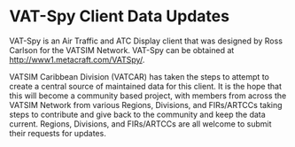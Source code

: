 # VAT-Spy Client Data Updates

VAT-Spy is an Air Traffic and ATC Display client that was designed by Ross Carlson for the VATSIM Network. VAT-Spy can be obtained at http://www1.metacraft.com/VATSpy/.

VATSIM Caribbean Division (VATCAR) has taken the steps to attempt to create a central source of maintained data for this client. It is the hope that this will become a community based project, with members from across the VATSIM Network from various Regions, Divisions, and FIRs/ARTCCs taking steps to contribute and give back to the community and keep the data current. Regions, Divisions, and FIRs/ARTCCs are all welcome to submit their requests for updates.
